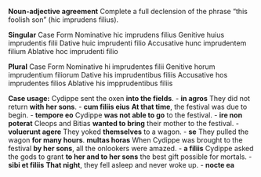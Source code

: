 **Noun-adjective agreement**
Complete a full declension of the phrase “this foolish son” (hic imprudens filius).

**Singular**
Case	            Form
Nominative	      hic imprudens filius 
Genitive	        huius imprudentis filii
Dative	          huic imprudenti filio
Accusative	      hunc imprudentem filium
Ablative	        hoc imprudenti filio

**Plural**
Case	            Form
Nominative	      hi imprudentes filii
Genitive	        horum imprudentium filiorum 
Dative	          his imprudentibus filiis
Accusative	      hos imprudentes filios 
Ablative	        his impprudentibus filiis


**Case usage:** 
Cydippe sent the oxen **into the fields**. - **in agros**
They did not return **with her sons**. - **cum filiis eius**
**At that time**, the festival was due to begin. - **tempore eo** 
Cydippe **was not able to go** to the festival. - **ire non poterat**
Cleops and Bitias **wanted to bring** their mother to the festival. - **voluerunt agere**
They yoked **themselves** to a wagon. - **se**
They pulled the wagon **for many hours**. **multas horas** 
When Cydippe was brought to the festival **by her sons**, all the onlookers were amazed. - **a filiis**
Cydippe asked the gods to grant **to her and to her sons** the best gift possible for mortals. - **sibi et filiis** 
**That night**, they fell asleep and never woke up. - **nocte ea**  
